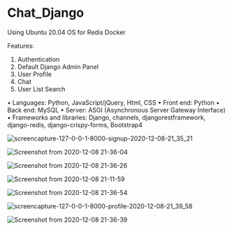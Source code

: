 # Chat_Django

Using Ubuntu 20.04 OS for Redis Docker


Features:
  1. Authentication
  2. Default Django Admin Panel
  3. User Profile
  4. Chat
  5. User List Search
  
 
• Languages: Python, JavaScript/jQuery, Html, CSS
• Front end: Python
• Back end: MySQL
• Server: ASGI (Asynchronous Server Gateway Interface)
• Frameworks and libraries: Django, channels, djangorestframework, django-redis, django-crispy-forms, Bootstrap4
  
  
  
  ![screencapture-127-0-0-1-8000-signup-2020-12-08-21_35_21](https://user-images.githubusercontent.com/95537573/206860476-741eb8a0-e595-49df-bc56-6c77771054af.png)
  
  ![Screenshot from 2020-12-08 21-36-04](https://user-images.githubusercontent.com/95537573/206860504-ba8c6728-b079-4509-8c63-2252d07aa478.png)

  ![Screenshot from 2020-12-08 21-36-26](https://user-images.githubusercontent.com/95537573/206860529-d72ecee3-b5ba-4aee-b3c8-2f05e69068c5.png)
  
  ![Screenshot from 2020-12-08 21-11-59](https://user-images.githubusercontent.com/95537573/206860537-a3032c67-f964-4734-a413-5a71d12e859b.png)
  
  ![Screenshot from 2020-12-08 21-36-54](https://user-images.githubusercontent.com/95537573/206860597-f7e91309-41c2-43dd-b785-fa51b8a6c493.png)
  
  ![screencapture-127-0-0-1-8000-profile-2020-12-08-21_39_58](https://user-images.githubusercontent.com/95537573/206860623-192af94c-697b-4c5b-8db0-b6f08465eccf.png)

  ![Screenshot from 2020-12-08 21-36-39](https://user-images.githubusercontent.com/95537573/206860630-bf13d9a7-30c8-4a31-8c96-e7e7747ea1f7.png)


